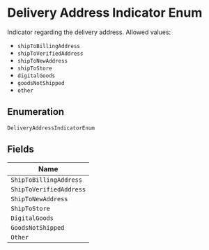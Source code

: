 
# Delivery Address Indicator Enum

Indicator regarding the delivery address.
Allowed values:

* `shipToBillingAddress`
* `shipToVerifiedAddress`
* `shipToNewAddress`
* `shipToStore`
* `digitalGoods`
* `goodsNotShipped`
* `other`

## Enumeration

`DeliveryAddressIndicatorEnum`

## Fields

| Name |
|  --- |
| `ShipToBillingAddress` |
| `ShipToVerifiedAddress` |
| `ShipToNewAddress` |
| `ShipToStore` |
| `DigitalGoods` |
| `GoodsNotShipped` |
| `Other` |

